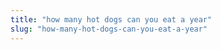 ```yaml
---
title: "how many hot dogs can you eat a year"
slug: "how-many-hot-dogs-can-you-eat-a-year"
---
```


